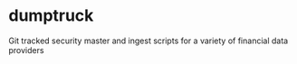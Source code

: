 # dumptruck
Git tracked security master and ingest scripts for a variety of financial data providers
